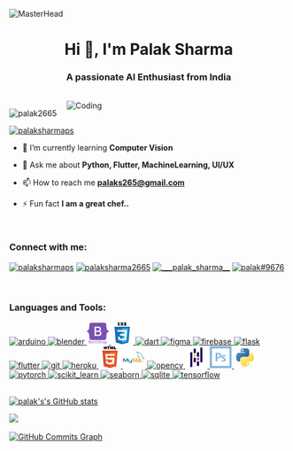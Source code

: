 ![MasterHead](https://blogger.googleusercontent.com/img/b/R29vZ2xl/AVvXsEhSkHUL64gL60eENY6biJM3i4GTH088NUYaH6ojqe1-93K_jSbBTon5XvFuH28uEesx1qJ8KSO03t9Ar4REXRwbliyDbFchQFa3cSyXdFVs9UtpUko3E3BGlJgpgwGNm--vbX6ewMQyKvROtTCSr3hxJvAiu-XiINlyKKFFaT4jNdRGc_wslQmHKEe7/s1599/ai-artificial-intelligence-degree-icons-vector-banner-concept-illustration-icon-set-robotics-machine-learning-autonomous-problem-214718866.jpg)
<h1 align="center">Hi 👋, I'm Palak Sharma</h1>
<h3 align="center">A passionate AI Enthusiast from India</h3>
<br>
<img align="right" alt="Coding" width="400" src="https://blogger.googleusercontent.com/img/b/R29vZ2xl/AVvXsEhGk9MVGMbYNpe12v4YKcZfLoOba0m_ygxBhRopvGZVs5bKa0_JJjg8pSFV7UiHChX72AvGYcZzu3dEntaEp74IUah_Ts6iND4amIR5MTnIHdKS5yI0pT-xjWJmjQ6zGPj_EG8XxHYsTw08lqBhiQLUr8-R-C4iCtt6yNW8u1GmJXgQ57EVIT_K8Fg9/s577/image_processing20210510-30544-4mlsmf-removebg-preview.png">
<p align="left"> <img src="https://komarev.com/ghpvc/?username=palak2665&label=Profile%20views&color=0e75b6&style=flat" alt="palak2665" /> </p>
<p align="left"> <a href="https://twitter.com/palaksharmaps" target="blank"><img src="https://img.shields.io/twitter/follow/palaksharmaps?logo=twitter&style=for-the-badge" alt="palaksharmaps" /></a> </p>

- 🌱 I’m currently learning **Computer Vision**

- 💬 Ask me about **Python, Flutter, MachineLearning, UI/UX**

- 📫 How to reach me **palaks265@gmail.com**

- ⚡ Fun fact **I am a great chef..**

<br>
<h3 align="left">Connect with me:</h3>
<p align="left">
<a href="https://twitter.com/palaksharmaps" target="blank"><img align="center" src="https://raw.githubusercontent.com/rahuldkjain/github-profile-readme-generator/master/src/images/icons/Social/twitter.svg" alt="palaksharmaps" height="30" width="40" /></a>
<a href="https://linkedin.com/in/palaksharma2665" target="blank"><img align="center" src="https://raw.githubusercontent.com/rahuldkjain/github-profile-readme-generator/master/src/images/icons/Social/linked-in-alt.svg" alt="palaksharma2665" height="30" width="40" /></a>
<a href="https://instagram.com/___palak_sharma__" target="blank"><img align="center" src="https://raw.githubusercontent.com/rahuldkjain/github-profile-readme-generator/master/src/images/icons/Social/instagram.svg" alt="___palak_sharma__" height="30" width="40" /></a>
<a href="https://discord.gg/palak#9676" target="blank"><img align="center" src="https://raw.githubusercontent.com/rahuldkjain/github-profile-readme-generator/master/src/images/icons/Social/discord.svg" alt="palak#9676" height="30" width="40" /></a>
</p>

<br>
<h3 align="left">Languages and Tools:</h3>

<p align="left"> <a href="https://www.arduino.cc/" target="_blank" rel="noreferrer"> <img src="https://cdn.worldvectorlogo.com/logos/arduino-1.svg" alt="arduino" width="40" height="40"/> </a> <a href="https://www.blender.org/" target="_blank" rel="noreferrer"> <img src="https://download.blender.org/branding/community/blender_community_badge_white.svg" alt="blender" width="40" height="40"/> </a> <a href="https://getbootstrap.com" target="_blank" rel="noreferrer"> <img src="https://raw.githubusercontent.com/devicons/devicon/master/icons/bootstrap/bootstrap-plain-wordmark.svg" alt="bootstrap" width="40" height="40"/> </a> <a href="https://www.w3schools.com/css/" target="_blank" rel="noreferrer"> <img src="https://raw.githubusercontent.com/devicons/devicon/master/icons/css3/css3-original-wordmark.svg" alt="css3" width="40" height="40"/> </a> <a href="https://dart.dev" target="_blank" rel="noreferrer"> <img src="https://www.vectorlogo.zone/logos/dartlang/dartlang-icon.svg" alt="dart" width="40" height="40"/> </a> <a href="https://www.figma.com/" target="_blank" rel="noreferrer"> <img src="https://www.vectorlogo.zone/logos/figma/figma-icon.svg" alt="figma" width="40" height="40"/> </a> <a href="https://firebase.google.com/" target="_blank" rel="noreferrer"> <img src="https://www.vectorlogo.zone/logos/firebase/firebase-icon.svg" alt="firebase" width="40" height="40"/> </a> <a href="https://flask.palletsprojects.com/" target="_blank" rel="noreferrer"> <img src="https://www.vectorlogo.zone/logos/pocoo_flask/pocoo_flask-icon.svg" alt="flask" width="40" height="40"/> </a> <a href="https://flutter.dev" target="_blank" rel="noreferrer"> <img src="https://www.vectorlogo.zone/logos/flutterio/flutterio-icon.svg" alt="flutter" width="40" height="40"/> </a> <a href="https://git-scm.com/" target="_blank" rel="noreferrer"> <img src="https://www.vectorlogo.zone/logos/git-scm/git-scm-icon.svg" alt="git" width="40" height="40"/> </a> <a href="https://heroku.com" target="_blank" rel="noreferrer"> <img src="https://www.vectorlogo.zone/logos/heroku/heroku-icon.svg" alt="heroku" width="40" height="40"/> </a> <a href="https://www.w3.org/html/" target="_blank" rel="noreferrer"> <img src="https://raw.githubusercontent.com/devicons/devicon/master/icons/html5/html5-original-wordmark.svg" alt="html5" width="40" height="40"/> </a> <a href="https://www.mysql.com/" target="_blank" rel="noreferrer"> <img src="https://raw.githubusercontent.com/devicons/devicon/master/icons/mysql/mysql-original-wordmark.svg" alt="mysql" width="40" height="40"/> </a> <a href="https://opencv.org/" target="_blank" rel="noreferrer"> <img src="https://www.vectorlogo.zone/logos/opencv/opencv-icon.svg" alt="opencv" width="40" height="40"/> </a> <a href="https://pandas.pydata.org/" target="_blank" rel="noreferrer"> <img src="https://raw.githubusercontent.com/devicons/devicon/2ae2a900d2f041da66e950e4d48052658d850630/icons/pandas/pandas-original.svg" alt="pandas" width="40" height="40"/> </a> <a href="https://www.photoshop.com/en" target="_blank" rel="noreferrer"> <img src="https://raw.githubusercontent.com/devicons/devicon/master/icons/photoshop/photoshop-line.svg" alt="photoshop" width="40" height="40"/> </a> <a href="https://www.python.org" target="_blank" rel="noreferrer"> <img src="https://raw.githubusercontent.com/devicons/devicon/master/icons/python/python-original.svg" alt="python" width="40" height="40"/> </a> <a href="https://pytorch.org/" target="_blank" rel="noreferrer"> <img src="https://www.vectorlogo.zone/logos/pytorch/pytorch-icon.svg" alt="pytorch" width="40" height="40"/> </a> <a href="https://scikit-learn.org/" target="_blank" rel="noreferrer"> <img src="https://upload.wikimedia.org/wikipedia/commons/0/05/Scikit_learn_logo_small.svg" alt="scikit_learn" width="40" height="40"/> </a> <a href="https://seaborn.pydata.org/" target="_blank" rel="noreferrer"> <img src="https://seaborn.pydata.org/_images/logo-mark-lightbg.svg" alt="seaborn" width="40" height="40"/> </a> <a href="https://www.sqlite.org/" target="_blank" rel="noreferrer"> <img src="https://www.vectorlogo.zone/logos/sqlite/sqlite-icon.svg" alt="sqlite" width="40" height="40"/> </a> <a href="https://www.tensorflow.org" target="_blank" rel="noreferrer"> <img src="https://www.vectorlogo.zone/logos/tensorflow/tensorflow-icon.svg" alt="tensorflow" width="40" height="40"/> </a> </p>
<br>
<a href="http://www.github.com/palak2665"><img src="https://github-readme-stats.vercel.app/api?username=palak2665&show_icons=true&hide=&count_private=true&title_color=0891b2&text_color=ffffff&icon_color=0891b2&bg_color=1c1917&hide_border=true&show_icons=true" alt="palak's's GitHub stats" /></a>

<a href="http://www.github.com/palak2665"><img src="https://github-readme-streak-stats.herokuapp.com/?user=palak2665&stroke=ffffff&background=1c1917&ring=0891b2&fire=0891b2&currStreakNum=ffffff&currStreakLabel=0891b2&sideNums=ffffff&sideLabels=ffffff&dates=ffffff&hide_border=true" /></a>

<a href="http://www.github.com/palak2665"><img src="https://activity-graph.herokuapp.com/graph?username=palak2665&bg_color=1c1917&color=ffffff&line=0891b2&point=ffffff&area_color=1c1917&area=true&hide_border=true&custom_title=GitHub%20Commits%20Graph" alt="GitHub Commits Graph" /></a>

